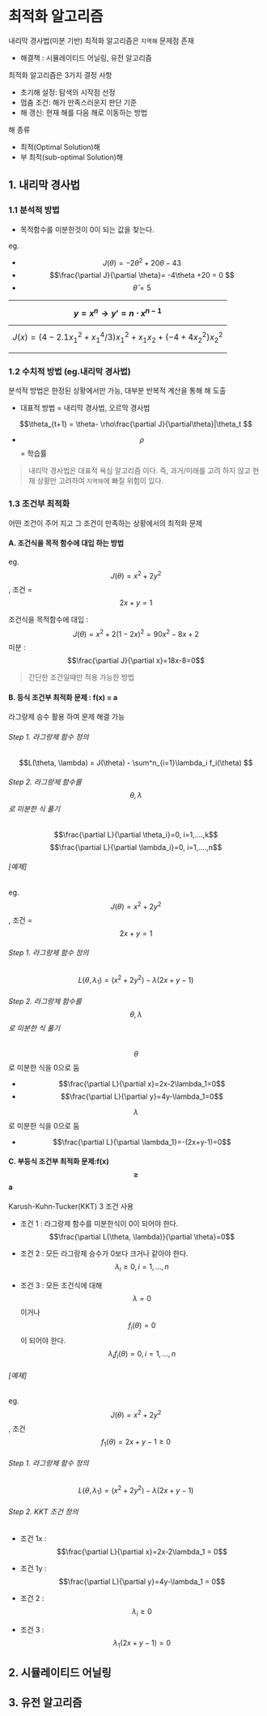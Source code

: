 # 최적화 알고리즘 

내리막 경사법(미분 기반) 최적화 알고리즘은 `지역해` 문제점 존재 
- 해결책 : 시뮬레이티드 어닐링, 유전 알고리즘 

최적화 알고리즘은 3가지 결정 사항 
- 초기해 설정: 탐색의 시작점 선정
- 멈춤 조건: 해가 만족스러운지 판단 기준 
- 해 갱신: 현재 해를 다음 해로 이동하는 방법 

해 종류 
- 최적(Optimal Solution)해 
- 부 최적(sub-optimal Solution)해  

## 1. 내리막 경사법
### 1.1 분석적 방법 
- 목적함수를 미분한것이 0이 되는 값을 찾는다. 

eg. 
- $$J(\theta) = -2\theta^2 +20\theta -43       $$
- $$\frac{\partial J}{\partial \theta}= -4\theta +20 = 0 $$
- $$\hat\theta = 5$$

|$$ y = x^n  \rightarrow y\prime = n\cdot x^{n-1} $$|
|-|
|$$J(x) = (4-2.1x_1^2+x_1^4/3)x_1^2+x_1x_2+(-4+4x_2^2)x_2^2$$|
||


### 1.2 수치적 방법 (eg.내리막 경사법)
분석적 방법은 한정된 상황에서만 가능, 대부분 반복적 계산을 통해 해 도출 
- 대표적 방법 = 내리막 경사법, 오르막 경사법 

$$\theta_{t+1} = \theta- \rho\frac{\partial J}{\partial\theta}|\theta_t $$

- $$\rho$$ = 학습률

> 내리막 경사법은 대표적 욕심 알고리즘 이다. 
> 즉, 과거/미래를 고려 하지 않고 현재 상황만 고려하여 `지역해`에 빠질 위험이 있다.  

### 1.3 조건부 최적화 

어떤 조건이 주어 지고 그 조건이 만족하는 상황에서의 최적화 문제 

#### A. 조건식을 목적 함수에 대입 하는 방법 
eg. $$J(\theta)= x^2 +2y^2 $$, 조건 = $$2x+y =1$$

조건식을 목적함수에 대입 : $$J(\theta) = x^2 + 2(1-2x)^2=90x^2 -8x +2 $$
미분 : $$\frac{\partial J}{\partial x}=18x-8=0$$

> 간단한 조건일때만 적용 가능한 방법 

#### B. 등식 조건부 최적화 문제 : f(x) = a 

라그랑제 승수 활용 하여 문제 해결 가능 

###### Step 1. 라그랑제 함수 정의 

$$L(\theta, \lambda) = J(\theta) - \sum^n_{i=1}\lambda_i f_i(\theta) $$

###### Step 2. 라그랑제 함수를 $$\theta, \lambda$$로 미분한 식 풀기 

$$\frac{\partial L}{\partial \theta_i}=0, i=1,....,k$$
$$\frac{\partial L}{\partial \lambda_i}=0, i=1,....,n$$


###### [예제] 
eg. $$J(\theta)= x^2 +2y^2 $$, 조건 = $$2x+y =1$$

###### Step 1. 라그랑제 함수 정의 

$$L(\theta, \lambda_1) = (x^2 +2y^2)- \lambda(2x+y -1)$$

###### Step 2. 라그랑제 함수를 $$\theta, \lambda$$로 미분한 식 풀기 

$$\theta$$로 미분한 식을 0으로 둠
- $$\frac{\partial L}{\partial x}=2x-2\lambda_1=0$$
- $$\frac{\partial L}{\partial y}=4y-\lambda_1=0$$

$$\lambda$$로 미분한 식을 0으로 둠 
- $$\frac{\partial L}{\partial \lambda_1}=-(2x+y-1)=0$$

#### C. 부등식 조건부 최적화 문제:f(x) $$\geq$$ a

Karush-Kuhn-Tucker(KKT) 3 조건 사용 
- 조건 1 : 라그랑제 함수를 미분한식이 0이 되어야 한다. $$\frac{\partial L(\theta, \lambda)}{\partial \theta}=0$$

- 조건 2 : 모든 라그랑제 승수가 0보다 크거나 같아야 한다. $$\lambda_i \geq 0, i=1,...,n$$

- 조건 3 : 모든 조건식에 대해 $$\lambda =0$$ 이거나 $$f_i(\theta)=0$$이 되어야 한다.$$\lambda_i f_i(\theta)=0, i=1,...,n$$ 


###### [예제]
eg. $$J(\theta) = x^2 +2y^2 $$, 조건 $$f_1(\theta)= 2x+y -1 \geq 0$$

###### Step 1. 라그랑제 함수 정의 
$$L(\theta, \lambda_1) = (x^2 +2y^2)- \lambda(2x+y -1)$$

###### Step 2. KKT 조건 정의 
- 조건 1x : $$\frac{\partial L}{\partial x}=2x-2\lambda_1 = 0$$
- 조건 1y : $$\frac{\partial L}{\partial y}=4y-\lambda_1 = 0$$

- 조건 2 :  $$\lambda_i \geq 0$$

- 조건 3 :  $$\lambda_1(2x+y-1)=0$$ 

## 2. 시뮬레이티드 어닐링



## 3. 유전 알고리즘 